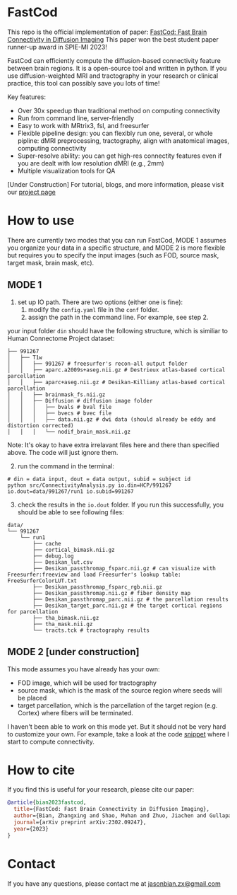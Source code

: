 # FastCod

This repo is the official implementation of paper: [FastCod: Fast Brain Connectivity in Diffusion Imaging](https://arxiv-export3.library.cornell.edu/abs/2302.09247)
This paper won the best student paper runner-up award in SPIE-MI 2023!

FastCod can efficiently compute the diffusion-based connectivity feature between brain regions. It is a open-source tool and written in python. If you use diffusion-weighted MRI and tractography in your research or clinical practice, this tool can possibly save you lots of time!

Key features:

- Over 30x speedup than traditional method on computing connectivity
- Run from command line, server-friendly
- Easy to work with MRtrix3, fsl, and freesurfer
- Flexible pipeline design: you can flexibly run one, several, or whole pipline: dMRI preprocessing, tractography, align with anatomical images, computing connectivity
- Super-resolve ability: you can get high-res connectity features even if you are dealt with low resolution dMRI (e.g., 2mm)
- Multiple visualization tools for QA

[Under Construction] For tutorial, blogs, and more information, please visit our [project page](https://jasonbian97.github.io/fastcod/)

# How to use

There are currently two modes that you can run FastCod, MODE 1 assumes you organize your data in a specific
structure,
and MODE 2 is more flexible but requires you to specify the input images (such as FOD, source mask, target mask,
brain mask, etc).

## MODE 1

1. set up IO path. There are two options (either one is fine):
   1. modify the `config.yaml` file in the `conf` folder.
   2. assign the path in the command line. For example, see step 2.

your input folder `din` should have the following structure, which is similiar to Human Connectome Project dataset:
```shell
├── 991267
│   ├── T1w
│   │   ├── 991267 # freesurfer's recon-all output folder
│   │   ├── aparc.a2009s+aseg.nii.gz # Destrieux atlas-based cortical parcellation
│   │   ├── aparc+aseg.nii.gz # Desikan-Killiany atlas-based cortical parcellation
│   │   ├── brainmask_fs.nii.gz
│   │   ├── Diffusion # diffusion image folder
│   │   │   ├── bvals # bval file
│   │   │   ├── bvecs # bvec file
│   │   │   ├── data.nii.gz # dwi data (should already be eddy and distortion corrected)
│   │   │   └── nodif_brain_mask.nii.gz

```
Note: It's okay to have extra irrelavant files here and there than specified above. The code will just ignore them.

2. run the command in the terminal:
```shell
# din = data input, dout = data output, subid = subject id
python src/ConnectivityAnalysis.py io.din=HCP/991267 io.dout=data/991267/run1 io.subid=991267
```
3. check the results in the `io.dout` folder. If you run this successfully, you should be able to see following files:
```shell
data/
└── 991267
    └── run1
        ├── cache
        ├── cortical_bimask.nii.gz
        ├── debug.log
        ├── Desikan_lut.csv
        ├── Desikan_passthromap_fsparc.nii.gz # can visualize with Freesurfer:freeview and load Freesurfer's lookup table: FreeSurferColorLUT.txt
        ├── Desikan_passthromap_fsparc_rgb.nii.gz
        ├── Desikan_passthromap.nii.gz # fiber density map
        ├── Desikan_passthromap_parc.nii.gz # the parcellation results
        ├── Desikan_target_parc.nii.gz # the target cortical regions for parcellation
        ├── tha_bimask.nii.gz
        ├── tha_mask.nii.gz
        └── tracts.tck # tractography results

```

## MODE 2 [under construction]
This mode assumes you have already has your own:
- FOD image, which will be used for tractography
- source mask, which is the mask of the source region where seeds will be placed
- target parcellation, which is the parcellation of the target region (e.g. Cortex) where fibers will be terminated.

I haven't been able to work on this mode yet. But it should not be very hard to customize your own. For example, take a look at the code 
[snippet](https://github.com/jasonbian97/fastcod-code/blob/f26c2ebabaa2344f4490d707ab1c050c21608dc3/src/ConnectivityAnalysis.py#L254)
where I start to compute connectivity.

# How to cite
If you find this is useful for your research, please cite our paper:

```bibtex
@article{bian2023fastcod,
  title={FastCod: Fast Brain Connectivity in Diffusion Imaging},
  author={Bian, Zhangxing and Shao, Muhan and Zhuo, Jiachen and Gullapalli, Rao P and Carass, Aaron and Prince, Jerry L},
  journal={arXiv preprint arXiv:2302.09247},
  year={2023}
}
```

# Contact
If you have any questions, please contact me at jasonbian.zx@gmail.com